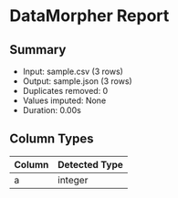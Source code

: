 # DataMorpher Report

## Summary
- Input: sample.csv (3 rows)
- Output: sample.json (3 rows)
- Duplicates removed: 0
- Values imputed:
None
- Duration: 0.00s

## Column Types
| Column | Detected Type |
|--------|---------------|
| a | integer |
